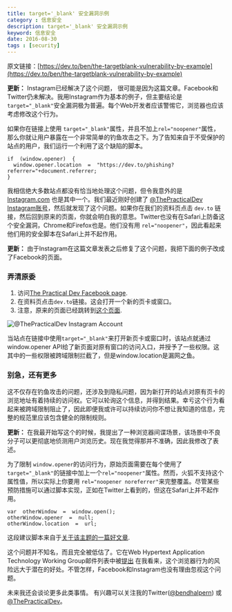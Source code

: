 ```yaml
---
title: target='_blank' 安全漏洞示例
category : 信息安全
description: target='_blank' 安全漏洞示例
keyword: 信息安全
date: 2016-08-30
tags : [security]
---
```


原文链接：[https://dev.to/ben/the-targetblank-vulnerability-by-example](https://dev.to/ben/the-targetblank-vulnerability-by-example)

**更新：** Instagram已经解决了这个问题， 很可能是因为这篇文章。Facebook和Twitter仍未解决。我用Instagram作为基本的例子，但主要结论是`target="_blank"`安全漏洞极为普遍。每个Web开发者应该警惕它，浏览器也应该考虑修改这个行为。

如果你在链接上使用 `target="_blank"`属性，并且不加上`rel="noopener"`属性，那么你就让用户暴露在一个非常简单的钓鱼攻击之下。为了告知来自于不受保护的站点的用户，我们运行一个利用了这个缺陷的脚本。

```
if  (window.opener)  {
  window.opener.location  =  "https://dev.to/phishing?referrer="+document.referrer;
}

```

我相信绝大多数站点都没有恰当地处理这个问题，但令我意外的是[Instagram.com](https://instagram.com/thepracticaldev) 也是其中一个。我们最近刚好创建了 [@ThePracticalDev Instagram账号](https://www.instagram.com/thepracticaldev)，然后就发现了这个问题。如果你在我们的资料页点击 `dev.to` 链接，然后回到原来的页面，你就会明白我的意思。Twitter也没有在Safari上防备这个安全漏洞，Chrome和Firefox也是。他们没有用 `rel="noopener"`，因此看起来他们用的安全脚本在Safari上并不起作用。

**更新：** 由于Instagram在这篇文章发表之后修复了这个问题，我把下面的例子改成了Facebook的页面。

### 弄清原委

1.  访问[The Practical Dev Facebook page](https://www.facebook.com/thepracticaldev/about/).
2.  在资料页点击`dev.to`链接。这会打开一个新的页卡或窗口。
3.  注意，原来的页面已经跳转到[这个页面](https://dev.to/phishing).

![@ThePracticalDev Instagram Account](http://upload-images.jianshu.io/upload_images/1618526-4a974bae3c4c3f39.jpg?imageMogr2/auto-orient/strip%7CimageView2/2/w/1240)

当站点在链接中使用`target="_blank"`来打开新页卡或窗口时，该站点就通过window.opener API给了新页面对原有窗口的访问入口，并授予了一些权限。这其中的一些权限被跨域限制拦截了，但是window.location是漏网之鱼。

### 别急，还有更多

这不仅存在钓鱼攻击的问题，还涉及到隐私问题，因为新打开的站点对原有页卡的浏览地址有着持续的访问权。它可以轮询这个信息，并得到结果。幸亏这个行为看起来被跨域限制阻止了，因此即便我或许可以持续访问你不想让我知道的信息，完整的规范里应该包含健全的限制规则。

**更新：** 在我最开始写这个的时候，我提出了一种浏览器间谍场景，该场景中不良分子可以更彻底地侦测用户浏览历史。现在我觉得那并不准确，因此我修改了表述。

为了限制 `window.opener`的访问行为，原始页面需要在每个使用了`target="_blank"`的链接中加上一个`rel="noopener"`属性。然而，火狐不支持这个属性值，所以实际上你要用 `rel="noopener noreferrer"`来完整覆盖。尽管某些预防措施可以通过脚本实现，正如在Twitter上看到的，但这在Safari上并不起作用。

```
var  otherWindow  =  window.open();
otherWindow.opener  =  null;
otherWindow.location  =  url;

```

这段建议脚本来自于[关于该主题的一篇好文章](https://mathiasbynens.github.io/rel-noopener/).

这个问题并不知名，而且完全被低估了。它在Web Hypertext Application Technology Working Group邮件列表中被[提出](http://lists.w3.org/Archives/Public/public-whatwg-archive/2015Jan/0002.html) 在我看来，这个浏览器行为的风险远大于潜在的好处。不管怎样，Facebook和Instagram也没有理由忽视这个问题。

未来我还会谈论更多此类事情。 有兴趣可以关注我的Twitter([@bendhalpern](https://twitter.com/bendhalpern)) 或 [@ThePracticalDev](https://twitter.com/thepracticaldev)。